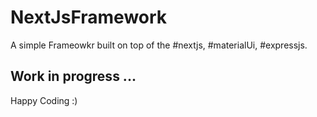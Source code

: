 # NextJsFramework
A simple Frameowkr built on top of the #nextjs, #materialUi, #expressjs. 

## Work in progress ...

Happy Coding :)

